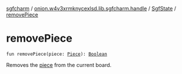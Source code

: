 [sgfcharm](../../index.md) / [onion.w4v3xrmknycexlsd.lib.sgfcharm.handle](../index.md) / [SgfState](index.md) / [removePiece](./remove-piece.md)

# removePiece

`fun removePiece(piece: `[`Piece`](../-piece/index.md)`): `[`Boolean`](https://kotlinlang.org/api/latest/jvm/stdlib/kotlin/-boolean/index.html)

Removes the [piece](remove-piece.md#onion.w4v3xrmknycexlsd.lib.sgfcharm.handle.SgfState$removePiece(onion.w4v3xrmknycexlsd.lib.sgfcharm.handle.Piece)/piece) from the current board.

